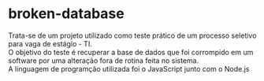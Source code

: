 # broken-database
Trata-se de um projeto utilizado como teste prático de um processo seletivo para vaga de estágio - TI.
<br> O objetivo do teste é recuperar a base de dados que foi corrompido em um software por uma alteração fora de rotina feita no sistema.
<br> A linguagem de programção utilizada foi o JavaScript junto com o Node.js
